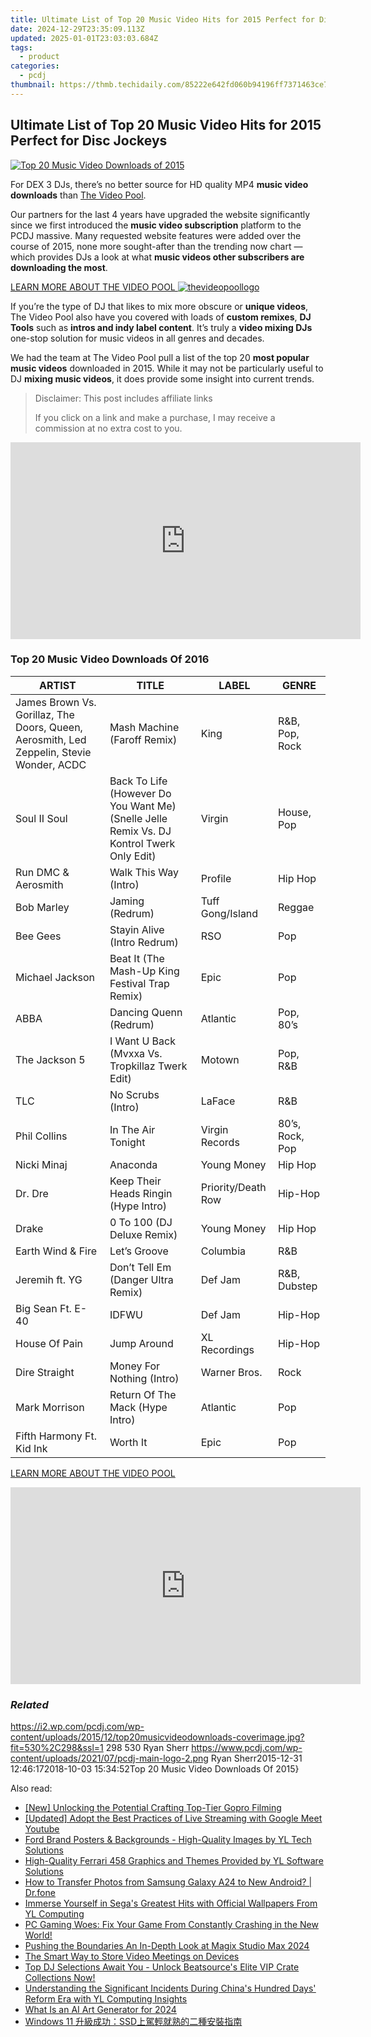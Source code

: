 ```yaml
---
title: Ultimate List of Top 20 Music Video Hits for 2015 Perfect for Disc Jockeys
date: 2024-12-29T23:35:09.113Z
updated: 2025-01-01T23:03:03.684Z
tags:
  - product
categories:
  - pcdj
thumbnail: https://thmb.techidaily.com/85222e642fd060b94196ff7371463ce7792d618f66f107a750ec12115071e0dc.jpg
---
```


## Ultimate List of Top 20 Music Video Hits for 2015 Perfect for Disc Jockeys

[![Top 20 Music Video Downloads of 2015](https://i2.wp.com/pcdj.com/wp-content/uploads/2015/12/top20musicvideodownloads-coverimage.jpg?resize=530%2C298&ssl=1)](https://i2.wp.com/pcdj.com/wp-content/uploads/2015/12/top20musicvideodownloads-coverimage.jpg?fit=530%2C298&ssl=1 "Top 20 music video downloads")

For DEX 3 DJs, there’s no better source for HD quality MP4 **music video downloads** than [The Video Pool](https://tools.techidaily.com/pcdj/products/).

Our partners for the last 4 years have upgraded the website significantly since we first introduced the **music video subscription** platform to the PCDJ massive. Many requested website features were added over the course of 2015, none more sought-after than the trending now chart — which provides DJs a look at what **music videos other subscribers are downloading the most**.

[LEARN MORE ABOUT THE VIDEO POOL ![](https://i0.wp.com/pcdj.com/wp-content/uploads/2014/06/thevideopoollogo.jpg?fit=300%2C112&ssl=1 "thevideopoollogo")](https://tools.techidaily.com/pcdj/products/)

If you’re the type of DJ that likes to mix more obscure or **unique videos**, The Video Pool also have you covered with loads of **custom remixes**, **DJ Tools** such as **intros and indy label content**. It’s truly a **video mixing DJs** one-stop solution for music videos in all genres and decades.

We had the team at The Video Pool pull a list of the top 20 **most popular music videos** downloaded in 2015\. While it may not be particularly useful to DJ **mixing music videos**, it does provide some insight into current trends.

>  Disclaimer: This post includes affiliate links
>
>  If you click on a link and make a purchase, I may receive a commission at no extra cost to you.
>

<!-- affiliate ads begin -->
<iframe width="560" height="315" src="https://www.youtube.com/embed/oySc0DiqmKc?si=8pynRzuhlq2RUPZ6" title="YouTube video player" frameborder="0" allow="accelerometer; autoplay; clipboard-write; encrypted-media; gyroscope; picture-in-picture; web-share" referrerpolicy="strict-origin-when-cross-origin" allowfullscreen></iframe>
<!-- affiliate ads end -->

### Top 20 Music Video Downloads Of 2016

| ARTIST                                                                                   | TITLE                                                                                     | LABEL              | GENRE           |
| ---------------------------------------------------------------------------------------- | ----------------------------------------------------------------------------------------- | ------------------ | --------------- |
| James Brown Vs. Gorillaz, The Doors, Queen, Aerosmith, Led Zeppelin, Stevie Wonder, ACDC | Mash Machine (Faroff Remix)                                                               | King               | R&B, Pop, Rock  |
| Soul II Soul                                                                             | Back To Life (However Do You Want Me) (Snelle Jelle Remix Vs. DJ Kontrol Twerk Only Edit) | Virgin             | House, Pop      |
| Run DMC & Aerosmith                                                                      | Walk This Way (Intro)                                                                     | Profile            | Hip Hop         |
| Bob Marley                                                                               | Jaming (Redrum)                                                                           | Tuff Gong/Island   | Reggae          |
| Bee Gees                                                                                 | Stayin Alive (Intro Redrum)                                                               | RSO                | Pop             |
| Michael Jackson                                                                          | Beat It (The Mash-Up King Festival Trap Remix)                                            | Epic               | Pop             |
| ABBA                                                                                     | Dancing Quenn (Redrum)                                                                    | Atlantic           | Pop, 80’s       |
| The Jackson 5                                                                            | I Want U Back (Mvxxa Vs. Tropkillaz Twerk Edit)                                           | Motown             | Pop, R&B        |
| TLC                                                                                      | No Scrubs (Intro)                                                                         | LaFace             | R&B             |
| Phil Collins                                                                             | In The Air Tonight                                                                        | Virgin Records     | 80’s, Rock, Pop |
| Nicki Minaj                                                                              | Anaconda                                                                                  | Young Money        | Hip Hop         |
| Dr. Dre                                                                                  | Keep Their Heads Ringin (Hype Intro)                                                      | Priority/Death Row | Hip-Hop         |
| Drake                                                                                    | 0 To 100 (DJ Deluxe Remix)                                                                | Young Money        | Hip Hop         |
| Earth Wind & Fire                                                                        | Let’s Groove                                                                              | Columbia           | R&B             |
| Jeremih ft. YG                                                                           | Don’t Tell Em (Danger Ultra Remix)                                                        | Def Jam            | R&B, Dubstep    |
| Big Sean Ft. E-40                                                                        | IDFWU                                                                                     | Def Jam            | Hip-Hop         |
| House Of Pain                                                                            | Jump Around                                                                               | XL Recordings      | Hip-Hop         |
| Dire Straight                                                                            | Money For Nothing (Intro)                                                                 | Warner Bros.       | Rock            |
| Mark Morrison                                                                            | Return Of The Mack (Hype Intro)                                                           | Atlantic           | Pop             |
| Fifth Harmony Ft. Kid Ink                                                                | Worth It                                                                                  | Epic               | Pop             |

[LEARN MORE ABOUT THE VIDEO POOL](https://tools.techidaily.com/pcdj/products/)

<!-- affiliate ads begin -->
<iframe width="560" height="315" src="https://www.youtube.com/embed/n-66V-LRK3Y?si=fNeB2pXCePeQli6E" title="YouTube video player" frameborder="0" allow="accelerometer; autoplay; clipboard-write; encrypted-media; gyroscope; picture-in-picture; web-share" referrerpolicy="strict-origin-when-cross-origin" allowfullscreen></iframe>
<!-- affiliate ads end -->

### _Related_

https://i2.wp.com/pcdj.com/wp-content/uploads/2015/12/top20musicvideodownloads-coverimage.jpg?fit=530%2C298&ssl=1 298 530 Ryan Sherr https://www.pcdj.com/wp-content/uploads/2021/07/pcdj-main-logo-2.png Ryan Sherr2015-12-31 12:46:172018-10-03 15:34:52Top 20 Music Video Downloads Of 2015}

<ins class="adsbygoogle"
     style="display:block"
     data-ad-format="autorelaxed"
     data-ad-client="ca-pub-7571918770474297"
     data-ad-slot="1223367746"></ins>

<ins class="adsbygoogle"
     style="display:block"
     data-ad-client="ca-pub-7571918770474297"
     data-ad-slot="8358498916"
     data-ad-format="auto"
     data-full-width-responsive="true"></ins>

<span class="atpl-alsoreadstyle">Also read:</span>
<div><ul>
<li><a href="https://some-guidance.techidaily.com/new-unlocking-the-potential-crafting-top-tier-gopro-filming/"><u>[New] Unlocking the Potential Crafting Top-Tier Gopro Filming</u></a></li>
<li><a href="https://youtube-videos.techidaily.com/updated-adopt-the-best-practices-of-live-streaming-with-google-meet-youtube/"><u>[Updated] Adopt the Best Practices of Live Streaming with Google Meet Youtube</u></a></li>
<li><a href="https://discover-amazing.techidaily.com/ford-brand-posters-and-backgrounds-high-quality-images-by-yl-tech-solutions/"><u>Ford Brand Posters & Backgrounds - High-Quality Images by YL Tech Solutions</u></a></li>
<li><a href="https://discover-amazing.techidaily.com/high-quality-ferrari-458-graphics-and-themes-provided-by-yl-software-solutions/"><u>High-Quality Ferrari 458 Graphics and Themes Provided by YL Software Solutions</u></a></li>
<li><a href="https://android-transfer.techidaily.com/how-to-transfer-photos-from-samsung-galaxy-a24-to-new-android-drfone-by-drfone-transfer-from-android-transfer-from-android/"><u>How to Transfer Photos from Samsung Galaxy A24 to New Android? | Dr.fone</u></a></li>
<li><a href="https://discover-amazing.techidaily.com/immerse-yourself-in-segas-greatest-hits-with-official-wallpapers-from-yl-computing/"><u>Immerse Yourself in Sega's Greatest Hits with Official Wallpapers From YL Computing</u></a></li>
<li><a href="https://win-solutions.techidaily.com/pc-gaming-woes-fix-your-game-from-constantly-crashing-in-the-new-world/"><u>PC Gaming Woes: Fix Your Game From Constantly Crashing in the New World!</u></a></li>
<li><a href="https://article-tips.techidaily.com/pushing-the-boundaries-an-in-depth-look-at-magix-studio-max-2024/"><u>Pushing the Boundaries An In-Depth Look at Magix Studio Max 2024</u></a></li>
<li><a href="https://desktop-recording.techidaily.com/the-smart-way-to-store-video-meetings-on-devices/"><u>The Smart Way to Store Video Meetings on Devices</u></a></li>
<li><a href="https://discover-amazing.techidaily.com/top-dj-selections-await-you-unlock-beatsources-elite-vip-crate-collections-now/"><u>Top DJ Selections Await You - Unlock Beatsource's Elite VIP Crate Collections Now!</u></a></li>
<li><a href="https://discover-amazing.techidaily.com/understanding-the-significant-incidents-during-chinas-hundred-days-reform-era-with-yl-computing-insights/"><u>Understanding the Significant Incidents During China's Hundred Days' Reform Era with YL Computing Insights</u></a></li>
<li><a href="https://ai-topics.techidaily.com/what-is-an-ai-art-generator-for-2024/"><u>What Is an AI Art Generator for 2024</u></a></li>
<li><a href="https://win-workspace.techidaily.com/1728508243864-windows-11-ssd/"><u>Windows 11 升級成功：SSD上駕輕就熟的二種安裝指南</u></a></li>
</ul></div>

